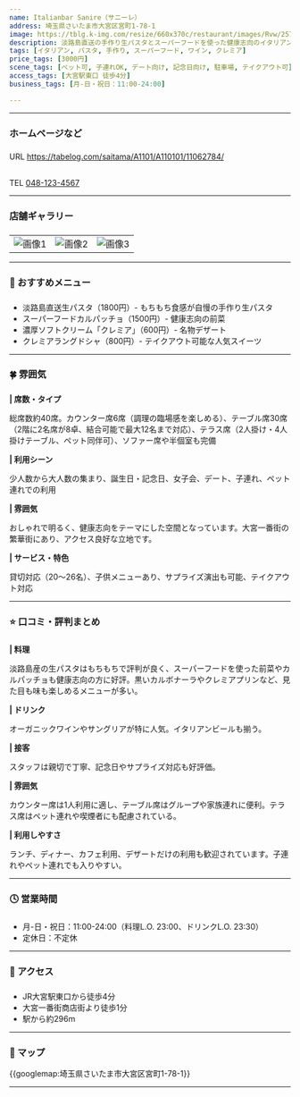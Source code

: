 ```yaml
---
name: Italianbar Sanire（サニーレ）  
address: 埼玉県さいたま市大宮区宮町1-78-1  
image: https://tblg.k-img.com/resize/660x370c/restaurant/images/Rvw/257858/9d511fb267aab9131d2134da2af6c5ac.jpg?token=3f1f6f8&api=v2
description: 淡路島直送の手作り生パスタとスーパーフードを使った健康志向のイタリアンバルです。もちもち食感の生パスタとオーガニックワインの組み合わせが人気で、濃厚なソフトクリーム「クレミア」も名物となっています。大宮一番街の繁華街にあり、おしゃれで明るい空間で健康的な食事を楽しめます。テラス席ではペット同伴も可能で、家族連れからデートまで幅広いシーンで利用されています。
tags: [イタリアン, パスタ, 手作り, スーパーフード, ワイン, クレミア]
price_tags: [3000円]
scene_tags: [ペット可, 子連れOK, デート向け, 記念日向け, 駐車場, テイクアウト可]
access_tags: [大宮駅東口 徒歩4分]
business_tags: [月-日・祝日：11:00-24:00]

---
```

---

### **ホームページなど**
###

URL https://tabelog.com/saitama/A1101/A110101/11062784/

##

TEL [048-123-4567](tel:+048-123-4567)

---

### **店舗ギャラリー**
###

|  |  |  |
| ---- | ---- | ---- |
| ![画像1](https://tblg.k-img.com/resize/660x370c/restaurant/images/Rvw/257858/5cdf54223502ee37314aff0d66e08d52.jpg?token=d1786ea&api=v2) | ![画像2](https://tblg.k-img.com/resize/660x370c/restaurant/images/Rvw/261385/9d617965952c5257619b7eb20a7d5dbe.jpg?token=372ded2&api=v2) | ![画像3](https://tblg.k-img.com/resize/660x370c/restaurant/images/Rvw/261385/2e591f296155802ba48e69848f6b2180.jpg?token=c10ce96&api=v2) |

---

### **📙 おすすめメニュー**
###

- 淡路島直送生パスタ（1800円）- もちもち食感が自慢の手作り生パスタ
- スーパーフードカルパッチョ（1500円）- 健康志向の前菜
- 濃厚ソフトクリーム「クレミア」（600円）- 名物デザート
- クレミアラングドシャ（800円）- テイクアウト可能な人気スイーツ

---

### **🍀 雰囲気**
###

**| 席数・タイプ**

総席数約40席。カウンター席6席（調理の臨場感を楽しめる）、テーブル席30席（2階に2名席が8卓、結合可能で最大12名まで対応）、テラス席（2人掛け・4人掛けテーブル、ペット同伴可）、ソファー席や半個室も完備

**| 利用シーン**

少人数から大人数の集まり、誕生日・記念日、女子会、デート、子連れ、ペット連れでの利用

**| 雰囲気**

おしゃれで明るく、健康志向をテーマにした空間となっています。大宮一番街の繁華街にあり、アクセス良好な立地です。

**| サービス・特色**

貸切対応（20～26名）、子供メニューあり、サプライズ演出も可能、テイクアウト対応

---

###

### **⭐️ 口コミ・評判まとめ**
###

**| 料理**

淡路島産の生パスタはもちもちで評判が良く、スーパーフードを使った前菜やカルパッチョも健康志向の方に好評。黒いカルボナーラやクレミアプリンなど、見た目も味も楽しめるメニューが多い。


**| ドリンク**

オーガニックワインやサングリアが特に人気。イタリアンビールも揃う。

**| 接客**

スタッフは親切で丁寧、記念日やサプライズ対応も好評価。

**| 雰囲気**

カウンター席は1人利用に適し、テーブル席はグループや家族連れに便利。テラス席はペット連れや喫煙者にも配慮されている。

**| 利用しやすさ**

ランチ、ディナー、カフェ利用、デザートだけの利用も歓迎されています。子連れやペット連れでも入りやすい。

---

### **🕓️ 営業時間**
###

- 月-日・祝日：11:00-24:00（料理L.O. 23:00、ドリンクL.O. 23:30）
- 定休日：不定休

---

### **🚌 アクセス**
###

- JR大宮駅東口から徒歩4分
- 大宮一番街商店街より徒歩1分
- 駅から約296m

---

### **📍 マップ**

{{googlemap:埼玉県さいたま市大宮区宮町1-78-1}}

---